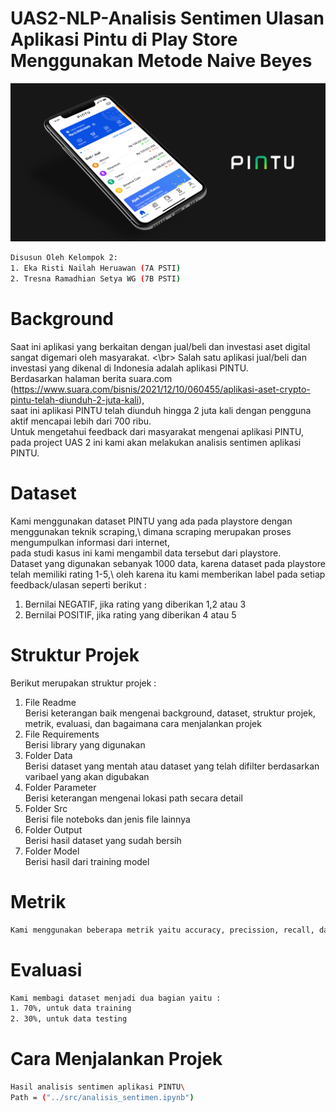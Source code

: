 # UAS2-NLP-Analisis Sentimen Ulasan Aplikasi Pintu di Play Store Menggunakan Metode Naive Beyes

![logo](Src/logo.png)


```bash 
Disusun Oleh Kelompok 2: 
1. Eka Risti Nailah Heruawan (7A PSTI)
2. Tresna Ramadhian Setya WG (7B PSTI)
```

# Background

Saat ini aplikasi yang berkaitan dengan jual/beli dan investasi aset digital sangat digemari oleh masyarakat. <\br>
Salah satu aplikasi jual/beli dan investasi yang dikenal di Indonesia adalah aplikasi PINTU. \
Berdasarkan halaman berita suara.com (https://www.suara.com/bisnis/2021/12/10/060455/aplikasi-aset-crypto-pintu-telah-diunduh-2-juta-kali), \
saat ini aplikasi PINTU telah diunduh hingga 2 juta kali dengan pengguna aktif mencapai lebih dari 700 ribu. \
Untuk mengetahui feedback dari masyarakat mengenai aplikasi PINTU, pada project UAS 2 ini kami akan melakukan analisis sentimen aplikasi PINTU. 



# Dataset

Kami menggunakan dataset PINTU yang ada pada playstore dengan menggunakan teknik scraping,\ 
dimana scraping merupakan proses mengumpulkan informasi dari internet,\
pada studi kasus ini kami mengambil data tersebut dari playstore.\
Dataset yang digunakan sebanyak 1000 data, karena dataset pada playstore telah memiliki rating 1-5,\ 
oleh karena itu kami memberikan label pada setiap feedback/ulasan seperti berikut :
1. Bernilai NEGATIF, jika rating yang diberikan 1,2 atau 3
2. Bernilai POSITIF, jika rating yang diberikan 4 atau 5



# Struktur Projek

Berikut merupakan struktur projek :
1. File Readme\
   Berisi keterangan baik mengenai background, dataset, struktur projek, metrik, evaluasi, dan bagaimana cara menjalankan projek
2. File Requirements\
   Berisi library yang digunakan
4. Folder Data\
   Berisi dataset yang mentah atau dataset yang telah difilter berdasarkan varibael yang akan digubakan
3. Folder Parameter\
   Berisi keterangan mengenai lokasi path secara detail
4. Folder Src\
   Berisi file noteboks dan jenis file lainnya
5. Folder Output\
   Berisi hasil dataset yang sudah bersih
6. Folder Model\
   Berisi hasil dari training model 

  
  
# Metrik 
```bash
Kami menggunakan beberapa metrik yaitu accuracy, precission, recall, dan f1
```


# Evaluasi
```bash
Kami membagi dataset menjadi dua bagian yaitu :
1. 70%, untuk data training
2. 30%, untuk data testing
```

# Cara Menjalankan Projek 

```bash
Hasil analisis sentimen aplikasi PINTU\
Path = ("../src/analisis_sentimen.ipynb")
```
